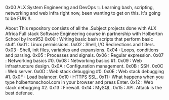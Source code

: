 0x00 ALX System Engineering and DevOps 💥
Learning bash, scripting, networking and web infra right now, been wanting to get on this. It's going to be FUN !!.

About
This repository consists of all the .Subject projects done with ALX Africa Full stack Software Engineering course in partnership with Holberton School by Iron952
0x00 : Writing basic bash scripts that perform basic stuff.
0x01 : Linux permissions.
0x02 : Shell, I/O Redirections and filters.
0x03 : Shell, init files, variables and expansions.
0x04 : Loops, conditions and parsing.
0x05 : Processes and signals.
0x06 : Regular expression.
0x07 : Networking basics #0.
0x08 : Networking basics #1.
0x09 : Web infrastructure design.
0x0A : Configuration management.
0x0B : SSH.
0x0C : Web server.
0x0D : Web stack debugging #0.
0x0E : Web stack debugging #1.
0x0F : Load balancer.
0x10 : HTTPS SSL.
0x11 : What happens when you type holbertonschool.com in your browser and press Enter.
0x12 : Web stack debugging #2.
0x13 : Firewall.
0x14 : MySQL.
0x15 : API.
Attack is the best defense.
